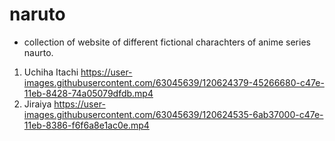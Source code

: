 # naruto
* collection of website of different fictional charachters of anime series naurto.
1. Uchiha Itachi
https://user-images.githubusercontent.com/63045639/120624379-45266680-c47e-11eb-8428-74a05079dfdb.mp4 <br>
2. Jiraiya
https://user-images.githubusercontent.com/63045639/120624535-6ab37000-c47e-11eb-8386-f6f6a8e1ac0e.mp4

